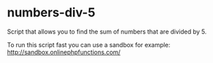 # numbers-div-5
Script that allows you to find the sum of numbers that are divided by 5.

To run this script fast you can use a sandbox for example:
http://sandbox.onlinephpfunctions.com/
